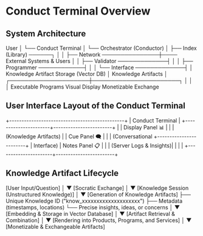 # Conduct Terminal Overview


## System Architecture 

User
 │
 └── Conduct Terminal
      │
      └── Orchestrator (Conductor)
           │
           ├── Index (Library) ──────┐
           │                          │
           ├── Network ───────────────┼──── External Systems & Users
           │                          │
           ├── Validator ─────────────┤
           │                          │
           ├── Programmer ────────────┤
           │                          │
           └── Interface ─────────────┤
                                      │
                Knowledge Artifact Storage (Vector DB)
                            │
                  Knowledge Artifacts
                            │
      ┌─────────────────────┼───────────────────────┐
      │                     │                       │
  Executable Programs   Visual Display        Monetizable Exchange


## User Interface Layout of the Conduct Terminal

+-----------------------------------------------+
|               Conduct Terminal                |
+----------------------+------------------------+
|                      |  Display Panel 📊      |
|                      | (Knowledge Artifacts)  |
|  Cue Panel 🗨️        |                        |
| (Conversational      +------------------------+
|  Interface)          | Notes Panel 📋         |
|                      | (Server Logs & Insights)|
|                      |                        |
+----------------------+------------------------+


## Knowledge Artifact Lifecycle

[User Input/Question]
          │
          ▼
[Socratic Exchange]
          │
          ▼
[Knowledge Session (Unstructured Knowledge)]
          │
          ▼
[Generation of Knowledge Artifacts]
 ├── Unique Knowledge ID ("know_xxxxxxxxxxxxxxxxxxxx")
 ├── Metadata (timestamps, locations)
 └── Precise insights, ideas, or concerns
          │
          ▼
[Embedding & Storage in Vector Database]
          │
          ▼
[Artifact Retrieval & Combination]
          │
          ▼
[Rendering into Products, Programs, and Services]
          │
          ▼
[Monetizable & Exchangeable Artifacts]